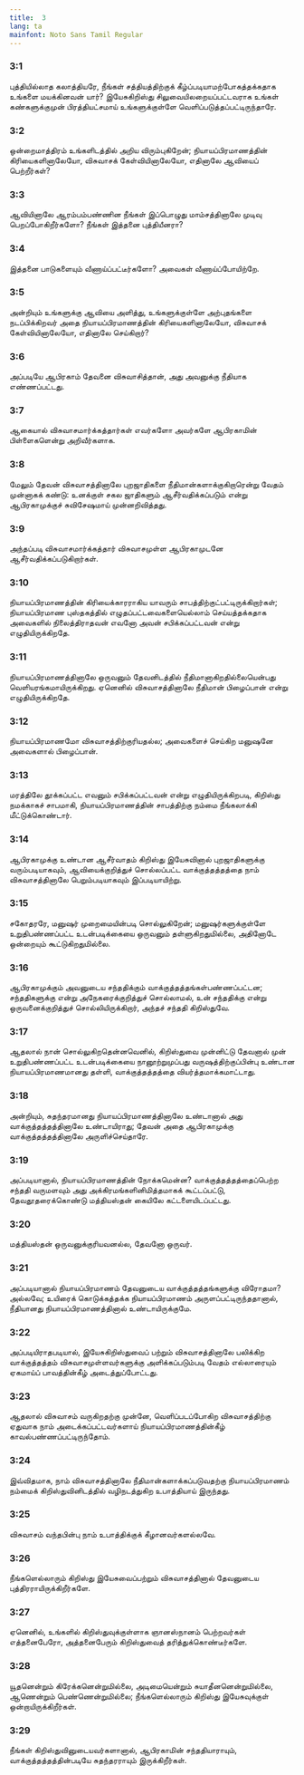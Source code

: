 ```yaml
---
title:  3
lang: ta
mainfont: Noto Sans Tamil Regular
---
```


###  3:1

புத்தியில்லாத கலாத்தியரே, நீங்கள் சத்தியத்திற்குக் கீழ்ப்படியாமற்போகத்தக்கதாக உங்களை மயக்கினவன் யார்? இயேசுகிறிஸ்து சிலுவையிலறையப்பட்டவராக உங்கள் கண்களுக்குமுன் பிரத்தியட்சமாய் உங்களுக்குள்ளே வெளிப்படுத்தப்பட்டிருந்தாரே.

###  3:2

ஒன்றைமாத்திரம் உங்களிடத்தில் அறிய விரும்புகிறேன்; நியாயப்பிரமாணத்தின் கிரியைகளினாலேயோ, விசுவாசக் கேள்வியினாலேயோ, எதினாலே ஆவியைப் பெற்றீர்கள்?

###  3:3

ஆவியினாலே ஆரம்பம்பண்ணின நீங்கள் இப்பொழுது மாம்சத்தினாலே முடிவு பெறப்போகிறீர்களோ? நீங்கள் இத்தனை புத்தியீனரா?

###  3:4

இத்தனை பாடுகளையும் வீணாய்ப்பட்டீர்களோ? அவைகள் வீணாய்ப்போயிற்றே.

###  3:5

அன்றியும் உங்களுக்கு ஆவியை அளித்து, உங்களுக்குள்ளே அற்புதங்களை நடப்பிக்கிறவர் அதை நியாயப்பிரமாணத்தின் கிரியைகளினாலேயோ, விசுவாசக் கேள்வியினாலேயோ, எதினாலே செய்கிறார்?

###  3:6

அப்படியே ஆபிரகாம் தேவனை விசுவாசித்தான், அது அவனுக்கு நீதியாக எண்ணப்பட்டது.

###  3:7

ஆகையால் விசுவாசமார்க்கத்தார்கள் எவர்களோ அவர்களே ஆபிரகாமின் பிள்ளைகளென்று அறிவீர்களாக.

###  3:8

மேலும் தேவன் விசுவாசத்தினாலே புறஜாதிகளை நீதிமான்களாக்குகிறாரென்று வேதம் முன்னாகக் கண்டு: உனக்குள் சகல ஜாதிகளும் ஆசீர்வதிக்கப்படும் என்று ஆபிரகாமுக்குச் சுவிசேஷமாய் முன்னறிவித்தது.

###  3:9

அந்தப்படி விசுவாசமார்க்கத்தார் விசுவாசமுள்ள ஆபிரகாமுடனே ஆசீர்வதிக்கப்படுகிறார்கள்.

###  3:10

நியாயப்பிரமாணத்தின் கிரியைக்காரராகிய யாவரும் சாபத்திற்குட்பட்டிருக்கிறார்கள்; நியாயப்பிரமாண புஸ்தகத்தில் எழுதப்பட்டவைகளையெல்லாம் செய்யத்தக்கதாக அவைகளில் நிலைத்திராதவன் எவனோ அவன் சபிக்கப்பட்டவன் என்று எழுதியிருக்கிறதே.

###  3:11

நியாயப்பிரமாணத்தினாலே ஒருவனும் தேவனிடத்தில் நீதிமானாகிறதில்லையென்பது வெளியரங்கமாயிருக்கிறது. ஏனெனில் விசுவாசத்தினாலே நீதிமான் பிழைப்பான் என்று எழுதியிருக்கிறதே.

###  3:12

நியாயப்பிரமாணமோ விசுவாசத்திற்குரியதல்ல; அவைகளைச் செய்கிற மனுஷனே அவைகளால் பிழைப்பான்.

###  3:13

மரத்திலே தூக்கப்பட்ட எவனும் சபிக்கப்பட்டவன் என்று எழுதியிருக்கிறபடி, கிறிஸ்து நமக்காகச் சாபமாகி, நியாயப்பிரமாணத்தின் சாபத்திற்கு நம்மை நீங்கலாக்கி மீட்டுக்கொண்டார்.

###  3:14

ஆபிரகாமுக்கு உண்டான ஆசீர்வாதம் கிறிஸ்து இயேசுவினால் புறஜாதிகளுக்கு வரும்படியாகவும், ஆவியைக்குறித்துச் சொல்லப்பட்ட வாக்குத்தத்தத்தை நாம் விசுவாசத்தினாலே பெறும்படியாகவும் இப்படியாயிற்று.

###  3:15

சகோதரரே, மனுஷர் முறைமையின்படி சொல்லுகிறேன்; மனுஷர்களுக்குள்ளே உறுதிபண்ணப்பட்ட உடன்படிக்கையை ஒருவனும் தள்ளுகிறதுமில்லை, அதினோடே ஒன்றையும் கூட்டுகிறதுமில்லை.

###  3:16

ஆபிரகாமுக்கும் அவனுடைய சந்ததிக்கும் வாக்குத்தத்தங்கள்பண்ணப்பட்டன; சந்ததிகளுக்கு என்று அநேகரைக்குறித்துச் சொல்லாமல், உன் சந்ததிக்கு என்று ஒருவனைக்குறித்துச் சொல்லியிருக்கிறார், அந்தச் சந்ததி கிறிஸ்துவே.

###  3:17

ஆதலால் நான் சொல்லுகிறதென்னவெனில், கிறிஸ்துவை முன்னிட்டு தேவனால் முன் உறுதிபண்ணப்பட்ட உடன்படிக்கையை நானூற்றுமுப்பது வருஷத்திற்குப்பின்பு உண்டான நியாயப்பிரமாணமானது தள்ளி, வாக்குத்தத்தத்தை வியர்த்தமாக்கமாட்டாது.

###  3:18

அன்றியும், சுதந்தரமானது நியாயப்பிரமாணத்தினாலே உண்டானால் அது வாக்குத்தத்தத்தினாலே உண்டாயிராது; தேவன் அதை ஆபிரகாமுக்கு வாக்குத்தத்தத்தினாலே அருளிச்செய்தாரே.

###  3:19

அப்படியானால், நியாயப்பிரமாணத்தின் நோக்கமென்ன? வாக்குத்தத்தத்தைப்பெற்ற சந்ததி வருமளவும் அது அக்கிரமங்களினிமித்தமாகக் கூட்டப்பட்டு, தேவதூதரைக்கொண்டு மத்தியஸ்தன் கையிலே கட்டளையிடப்பட்டது.

###  3:20

மத்தியஸ்தன் ஒருவனுக்குரியவனல்ல, தேவனோ ஒருவர்.

###  3:21

அப்படியானால் நியாயப்பிரமாணம் தேவனுடைய வாக்குத்தத்தங்களுக்கு விரோதமா? அல்லவே; உயிரைக் கொடுக்கத்தக்க நியாயப்பிரமாணம் அருளப்பட்டிருந்ததானால், நீதியானது நியாயப்பிரமாணத்தினால் உண்டாயிருக்குமே.

###  3:22

அப்படியிராதபடியால், இயேசுகிறிஸ்துவைப் பற்றும் விசுவாசத்தினாலே பலிக்கிற வாக்குத்தத்தம் விசுவாசமுள்ளவர்களுக்கு அளிக்கப்படும்படி வேதம் எல்லாரையும் ஏகமாய்ப் பாவத்தின்கீழ் அடைத்துப்போட்டது.

###  3:23

ஆதலால் விசுவாசம் வருகிறதற்கு முன்னே, வெளிப்படப்போகிற விசுவாசத்திற்கு ஏதுவாக நாம் அடைக்கப்பட்டவர்களாய் நியாயப்பிரமாணத்தின்கீழ் காவல்பண்ணப்பட்டிருந்தோம்.

###  3:24

இவ்விதமாக, நாம் விசுவாசத்தினாலே நீதிமான்களாக்கப்படுவதற்கு நியாயப்பிரமாணம் நம்மைக் கிறிஸ்துவினிடத்தில் வழிநடத்துகிற உபாத்தியாய் இருந்தது.

###  3:25

விசுவாசம் வந்தபின்பு நாம் உபாத்திக்குக் கீழானவர்களல்லவே.

###  3:26

நீங்களெல்லாரும் கிறிஸ்து இயேசுவைப்பற்றும் விசுவாசத்தினால் தேவனுடைய புத்திரராயிருக்கிறீர்களே.

###  3:27

ஏனெனில், உங்களில் கிறிஸ்துவுக்குள்ளாக ஞானஸ்நானம் பெற்றவர்கள் எத்தனைபேரோ, அத்தனைபேரும் கிறிஸ்துவைத் தரித்துக்கொண்டீர்களே.

###  3:28

யூதனென்றும் கிரேக்கனென்றுமில்லை, அடிமையென்றும் சுயாதீனனென்றுமில்லை, ஆணென்றும் பெண்ணென்றுமில்லை; நீங்களெல்லாரும் கிறிஸ்து இயேசுவுக்குள் ஒன்றாயிருக்கிறீர்கள்.

###  3:29

நீங்கள் கிறிஸ்துவினுடையவர்களானால், ஆபிரகாமின் சந்ததியாராயும், வாக்குத்தத்தத்தின்படியே சுதந்தரராயும் இருக்கிறீர்கள்.

